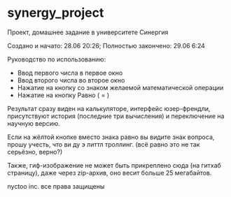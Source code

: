 # synergy_project
Проект, домашнее задание в университете Синергия

Создано и начато: 28.06 20:26; Полностью закончено: 29.06 6:24

Руководство по использованию:
* Ввод первого числа в первое окно
* Ввод второго числа во второе окно
* Нажатие на кнопку со знаком желаемой математической операции
* Нажатие на кнопку Равно ( = )

Результат сразу виден на калькуляторе, интерфейс юзер-френдли, присутствуют история (последние три вычисления) и переключение на научную версию.

Если на жёлтой кнопке вместо знака равно вы видите знак вопроса, прошу учесть, что ви ду э литтл троллинг. (всё равно это не так серьёзно, верно?)

Также, гиф-изображение не может быть прикреплено сюда (на гитхаб страницу), даже через zip-архив, оно весит больше 25 мегабайтов.

nyctoo inc.
все права защищены
